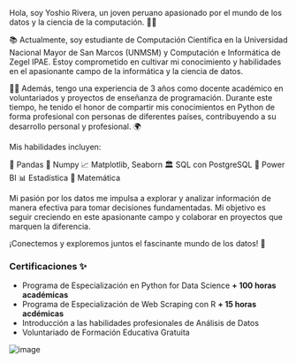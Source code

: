 Hola, soy Yoshio Rivera, un joven peruano apasionado por el mundo de los datos y la ciencia de la computación. 👨‍🎓

📚 Actualmente, soy estudiante de Computación Científica en la Universidad Nacional Mayor de San Marcos (UNMSM) y Computación e Informática de Zegel IPAE. Estoy comprometido en cultivar mi conocimiento y habilidades en el apasionante campo de la informática y la ciencia de datos.

🧑‍🏫 Además, tengo una experiencia de 3 años como docente académico en voluntariados y proyectos de enseñanza de programación. Durante este tiempo, he tenido el honor de compartir mis conocimientos en Python de forma profesional con personas de diferentes países, contribuyendo a su desarrollo personal y profesional. 🌍

Mis habilidades incluyen:

🐼 Pandas
🔢 Numpy
📈 Matplotlib, Seaborn
🏛 SQL con PostgreSQL
💼 Power BI
📊 Estadística
🧮 Matemática

Mi pasión por los datos me impulsa a explorar y analizar información de manera efectiva para tomar decisiones fundamentadas. Mi objetivo es seguir creciendo en este apasionante campo y colaborar en proyectos que marquen la diferencia.

¡Conectemos y exploremos juntos el fascinante mundo de los datos! 🤝


### Certificaciones ✨
- Programa de Especialización en Python for Data Science **+ 100 horas académicas**
- Programa de Especialización de Web Scraping con R  **+ 15 horas acdémicas**
- Introducción a las habilidades profesionales de Análisis de Datos
- Voluntariado de Formación Educativa Gratuita  

![image](https://github.com/yoshioriveraa/yoshioriveraa/assets/112029157/afc42081-1211-4d01-8675-f45b9df8f1ff)

<!--
**yoshioriveraa/yoshioriveraa** is a ✨ _special_ ✨ repository because its `README.md` (this file) appears on your GitHub profile.

Here are some ideas to get you started:

- 🔭 I’m currently working on ...
- 🌱 I’m currently learning ...
- 👯 I’m looking to collaborate on ...
- 🤔 I’m looking for help with ...
- 💬 Ask me about ...
- 📫 How to reach me: ...
- 😄 Pronouns: ...
- ⚡ Fun fact: ...
-->
